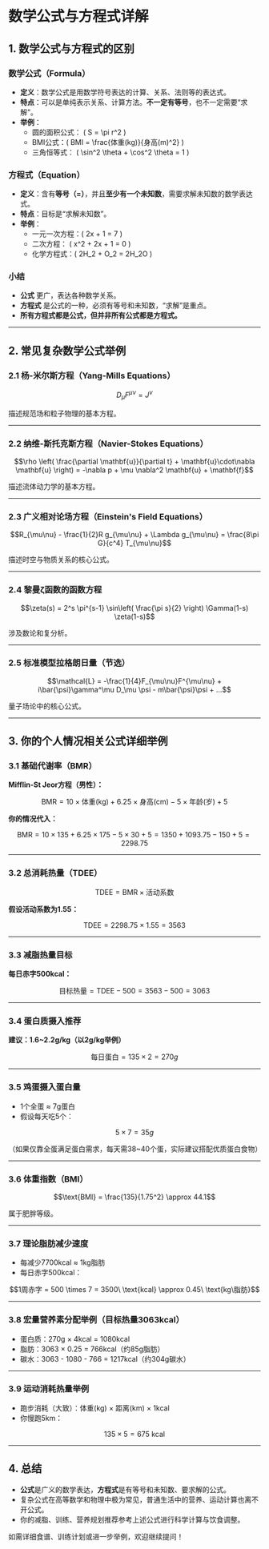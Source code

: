 # 数学公式与方程式详解

## 1. 数学公式与方程式的区别

### 数学公式（Formula）

- **定义**：数学公式是用数学符号表达的计算、关系、法则等的表达式。
- **特点**：可以是单纯表示关系、计算方法。**不一定有等号**，也不一定需要“求解”。
- **举例**：
    - 圆的面积公式： \( S = \pi r^2 \)
    - BMI公式：\( BMI = \frac{体重(kg)}{身高(m)^2} \)
    - 三角恒等式： \( \sin^2 \theta + \cos^2 \theta = 1 \)

### 方程式（Equation）

- **定义**：含有**等号（=）**，并且**至少有一个未知数**，需要求解未知数的数学表达式。
- **特点**：目标是“求解未知数”。
- **举例**：
    - 一元一次方程：\( 2x + 1 = 7 \)
    - 二次方程： \( x^2 + 2x + 1 = 0 \)
    - 化学方程式：\( 2H_2 + O_2 = 2H_2O \)

### 小结

- **公式** 更广，表达各种数学关系。
- **方程式** 是公式的一种，必须有等号和未知数，“求解”是重点。
- **所有方程式都是公式，但并非所有公式都是方程式。**

---

## 2. 常见复杂数学公式举例

### 2.1 杨-米尔斯方程（Yang-Mills Equations）

```math
D_\mu F^{\mu\nu} = J^\nu
```
描述规范场和粒子物理的基本方程。

---

### 2.2 纳维-斯托克斯方程（Navier-Stokes Equations）

```math
\rho \left( \frac{\partial \mathbf{u}}{\partial t} + \mathbf{u}\cdot\nabla \mathbf{u} \right) = -\nabla p + \mu \nabla^2 \mathbf{u} + \mathbf{f}
```
描述流体动力学的基本方程。

---

### 2.3 广义相对论场方程（Einstein's Field Equations）

```math
R_{\mu\nu} - \frac{1}{2}R g_{\mu\nu} + \Lambda g_{\mu\nu} = \frac{8\pi G}{c^4} T_{\mu\nu}
```
描述时空与物质关系的核心公式。

---

### 2.4 黎曼ζ函数的函数方程

```math
\zeta(s) = 2^s \pi^{s-1} \sin\left( \frac{\pi s}{2} \right) \Gamma(1-s) \zeta(1-s)
```
涉及数论和复分析。

---

### 2.5 标准模型拉格朗日量（节选）

```math
\mathcal{L} = -\frac{1}{4}F_{\mu\nu}F^{\mu\nu} + i\bar{\psi}\gamma^\mu D_\mu \psi - m\bar{\psi}\psi + ...
```
量子场论中的核心公式。

---

## 3. 你的个人情况相关公式详细举例

### 3.1 基础代谢率（BMR）

**Mifflin-St Jeor方程（男性）：**

```math
\text{BMR} = 10 \times \text{体重(kg)} + 6.25 \times \text{身高(cm)} - 5 \times \text{年龄(岁)} + 5
```

**你的情况代入：**

```math
\text{BMR} = 10 \times 135 + 6.25 \times 175 - 5 \times 30 + 5 = 1350 + 1093.75 - 150 + 5 = 2298.75
```

---

### 3.2 总消耗热量（TDEE）

```math
\text{TDEE} = \text{BMR} \times \text{活动系数}
```

**假设活动系数为1.55：**

```math
\text{TDEE} = 2298.75 \times 1.55 = 3563
```

---

### 3.3 减脂热量目标

**每日赤字500kcal：**

```math
\text{目标热量} = \text{TDEE} - 500 = 3563 - 500 = 3063
```

---

### 3.4 蛋白质摄入推荐

**建议：1.6~2.2g/kg（以2g/kg举例）**

```math
\text{每日蛋白} = 135 \times 2 = 270g
```

---

### 3.5 鸡蛋摄入蛋白量

- 1个全蛋 ≈ 7g蛋白
- 假设每天吃5个：

```math
5 \times 7 = 35g
```
（如果仅靠全蛋满足蛋白需求，每天需38~40个蛋，实际建议搭配优质蛋白食物）

---

### 3.6 体重指数（BMI）

```math
\text{BMI} = \frac{135}{1.75^2} \approx 44.1
```
属于肥胖等级。

---

### 3.7 理论脂肪减少速度

- 每减少7700kcal ≈ 1kg脂肪
- 每日赤字500kcal：

```math
1周赤字 = 500 \times 7 = 3500\ \text{kcal} \approx 0.45\ \text{kg\脂肪}
```

---

### 3.8 宏量营养素分配举例（目标热量3063kcal）

- 蛋白质：270g × 4kcal = 1080kcal
- 脂肪：3063 × 0.25 = 766kcal（约85g脂肪）
- 碳水：3063 - 1080 - 766 = 1217kcal（约304g碳水）

---

### 3.9 运动消耗热量举例

- 跑步消耗（大致）：体重(kg) × 距离(km) × 1kcal
- 你慢跑5km：

```math
135 \times 5 = 675\ \text{kcal}
```

---

## 4. 总结

- **公式**是广义的数学表达，**方程式**是有等号和未知数、要求解的公式。
- 复杂公式在高等数学和物理中极为常见，普通生活中的营养、运动计算也离不开公式。
- 你的减脂、训练、营养规划推荐参考上述公式进行科学计算与饮食调整。

如需详细食谱、训练计划或进一步举例，欢迎继续提问！